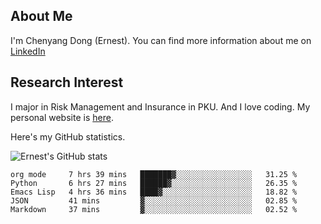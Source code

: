 ## About Me

I'm Chenyang Dong (Ernest). You can find more information about me on [LinkedIn](https://www.linkedin.com/in/%E6%99%A8%E9%98%B3-%E8%91%A3-918ab41b4/)

## Research Interest

I major in Risk Management and Insurance in PKU. And I love coding. My personal website is [here](https://ernestdong.github.io).

Here's my GitHub statistics.

![Ernest's GitHub stats](https://github-readme-stats.vercel.app/api?username=ErnestDong&show_icons=true?count_private=true)

<!--START_SECTION:waka-->
```text
org mode     7 hrs 39 mins   ███████▓░░░░░░░░░░░░░░░░░   31.25 % 
Python       6 hrs 27 mins   ██████▓░░░░░░░░░░░░░░░░░░   26.35 % 
Emacs Lisp   4 hrs 36 mins   ████▓░░░░░░░░░░░░░░░░░░░░   18.82 % 
JSON         41 mins         ▓░░░░░░░░░░░░░░░░░░░░░░░░   02.85 % 
Markdown     37 mins         ▓░░░░░░░░░░░░░░░░░░░░░░░░   02.52 % 
```
<!--END_SECTION:waka-->
